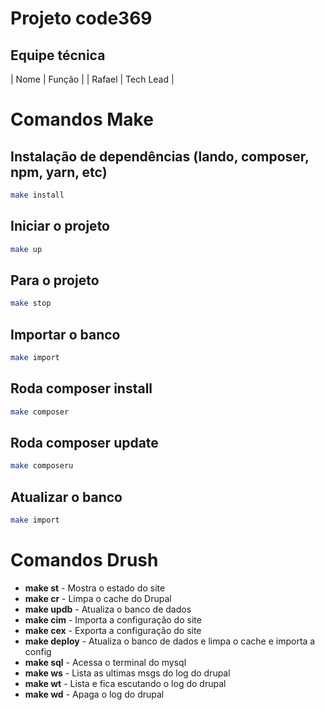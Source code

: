 # Projeto code369

## Equipe técnica

| Nome | Função |
| Rafael | Tech Lead |

# Comandos Make

## Instalação de dependências (lando, composer, npm, yarn, etc)

```bash
make install
```

## Iniciar o projeto

```bash
make up
```

## Para o projeto

```bash
make stop
```

## Importar o banco

```bash
make import
```

## Roda composer install

```bash
make composer
```

## Roda composer update

```bash
make composeru
```

## Atualizar o banco

```bash
make import
```
# Comandos Drush

- **make st** - Mostra o estado do site
- **make cr** - Limpa o cache do Drupal
- **make updb** - Atualiza o banco de dados
- **make cim** - Importa a configuração do site
- **make cex** - Exporta a configuração do site
- **make deploy** - Atualiza o banco de dados e limpa o cache e importa a config
- **make sql** - Acessa o terminal do mysql
- **make ws** - Lista as ultimas msgs do log do drupal
- **make wt** - Lista e fica escutando o log do drupal
- **make wd** - Apaga o log do drupal
